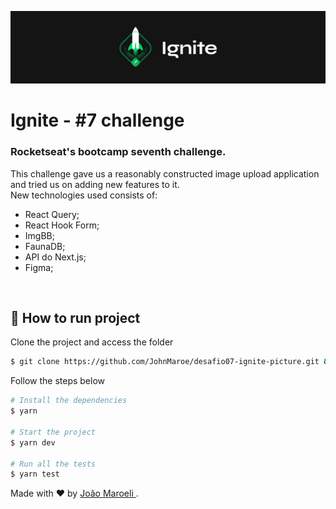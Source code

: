 <p align="center">
  <img src="https://raw.githubusercontent.com/JohnMaroe/desafio01-ignite-todolist/main/.github/Background.png" width=650 />
</p>

# Ignite - #7 challenge

### Rocketseat's bootcamp seventh challenge. <br />
This challenge gave us a reasonably constructed image upload application and tried us on adding new features to it. <br />
New technologies used consists of:
- React Query;
- React Hook Form;
- ImgBB;
- FaunaDB;
- API do Next.js;
- Figma;

<br />

## :satellite: How to run project
Clone the project and access the folder

```bash
$ git clone https://github.com/JohnMaroe/desafio07-ignite-picture.git && cd desafio07-ignite-picture
```

Follow the steps below
```bash
# Install the dependencies
$ yarn

# Start the project
$ yarn dev

# Run all the tests
$ yarn test
```

Made with ❤️ by <a href="https://www.linkedin.com/in/jo%C3%A3o-maroeli-dos-santos-645314196/" target="_blank"> João Maroeli </a>. <br />
<br />

